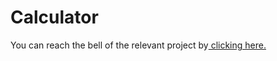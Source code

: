 # Calculator

<p>You can reach the bell of the relevant project by<a href="https://ercan-keskin.github.io/Calculator/"> clicking here. </a> </p>

